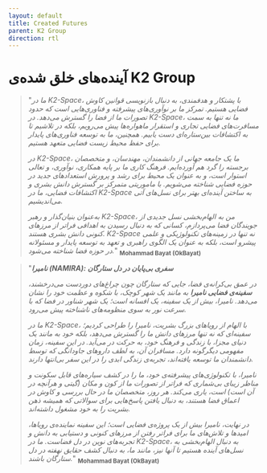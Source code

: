 ```yaml
---
layout: default
title: Created Futures
parent: K2 Group
direction: rtl
---
```


# آینده‌های خلق شده‌ی K2 Group

> "_ما در K2-Space، با پشتکار و هدفمندی، به دنبال بازنویسی قوانین کاوش فضایی هستیم. تمرکز ما بر نوآوری‌های پیشرفته و فناوری‌هایی است که حدود تصورات ما از فضا را گسترش می‌دهد. در K2-Space، ما نه تنها به سمت مسافرت‌های فضایی تجاری و استقرار ماهواره‌ها پیش می‌رویم، بلکه در تلاشیم تا به اکتشافات بین‌ستاره‌ای دست یابیم. همچنین، ما به توسعه فناوری‌های پایدار برای حفظ محیط زیست فضایی متعهد هستیم._
>
> _در K2-Space، ما یک جامعه جهانی از دانشمندان، مهندسان، و متخصصان برجسته را گرد هم آورده‌ایم. فرهنگ کاری ما بر پایه همکاری، نوآوری، و تعالی استوار است، و به عنوان یک محیط برای رشد و پرورش استعدادهای جدید در حوزه فضایی شناخته می‌شویم. با ماموریتی متمرکز بر گسترش دانش بشری و اکتشافات فضایی، ما در K2-Space به ساختن آینده‌ای بهتر برای نسل‌های آتی می‌اندیشیم._
>
> _به‌عنوان بنیان‌گذار و رهبر K2-Space، من به الهام‌بخشی نسل جدیدی از جویندگان فضا می‌پردازم، کسانی که به دنبال رسیدن به اهدافی فراتر از مرزهای کنونی دانش بشری هستند. K2-Space نه تنها در زمینه‌های تکنولوژیکی و علمی پیشرو است، بلکه به عنوان یک الگوی راهبری و تعهد به توسعه پایدار و مسئولانه در حوزه فضا شناخته می‌شود._" <sub>**Mohammad Bayat (OkBayat)**</sub>


> "_**نامیرا (NAMIRA): سفری بی‌پایان در دل ستارگان**_
>
> _در عمق بی‌کرانه‌ی فضا، جایی که ستارگان چون چراغ‌های دوردست می‌درخشند، **سفینه‌ی فضایی نامیرا** به مانند یک شهر کوچک، با شکوه و عظمت خود را نشان می‌دهد. نامیرا، بیش از یک سفینه، یک افسانه است؛ یک شهر شناور در فضا که با سرعت نور به سوی منظومه‌های ناشناخته پیش می‌رود._
>
> _ما در K2-Space، با الهام از رویاهای بزرگ بشریت، نامیرا را طراحی کردیم؛ سفینه‌ای که نه تنها مرزهای دانش ما را گسترش می‌دهد، بلکه خود به مانند یک دنیای مجزا، با زندگی و فرهنگ خود، به حرکت در می‌آید. در این سفینه، زمان مفهومی دیگرگونه دارد. مسافران آن، به لطف داروهای جاودانگی که توسط دانشمندان ما توسعه یافته‌اند، تجربه‌ی زندگی ابدی را در این سفر بی‌انتها دارند._
>
> _نامیرا، با تکنولوژی‌های پیشرفته‌ی خود، ما را در کشف سیاره‌های قابل سکونت و مناظر زیبای بی‌شماری که فراتر از تصورات ما از کون و مکان (گیتی و هرآنچه در آن است) است، یاری می‌کند. هر روز، متخصصان ما در حال بررسی و کاوش در اعماق فضا هستند، به دنبال یافتن پاسخ‌هایی برای سوالاتی که همیشه ذهن بشریت را به خود مشغول داشته‌اند._
>
> _در نهایت، نامیرا بیش از یک پروژه‌ی فضایی است؛ این سفینه نماینده‌ی رویاها، امیدها و تلاش‌های ما برای فراتر رفتن از مرزهای کنونی و دستیابی به دانش و تجربه‌های نوین در دل فضاست. ما در K2-Space، به دنبال الهام‌بخشی به نسل‌های آینده هستیم تا آنها نیز، مانند ما، به دنبال کشف حقایق نهفته در دل ستارگان باشند._" <sub>**Mohammad Bayat (OkBayat)**</sub>
